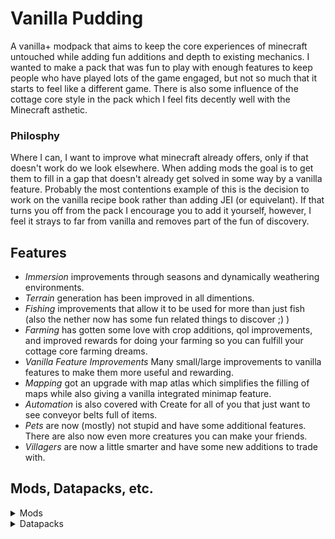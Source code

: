 # Vanilla Pudding

A vanilla+ modpack that aims to keep the core experiences of minecraft untouched
while adding fun additions and depth to existing mechanics. I wanted to make a
pack that was fun to play with enough features to keep people who have played
lots of the game engaged, but not so much that it starts to feel like a
different game. There is also some influence of the cottage core style in the
pack which I feel fits decently well with the Minecraft asthetic.

### Philosphy
Where I can, I want to improve what minecraft already 
offers, only if that doesn't work do we look elsewhere. When adding mods the 
goal is to get them to fill in a gap that doesn't already get solved in some 
way by a vanilla feature. Probably the most contentions example of this is the
decision to work on the vanilla recipe book rather than adding JEI 
(or equivelant). If that turns you off from the pack I encourage you to add it
yourself, however, I feel it strays to far from vanilla and removes part of the
fun of discovery.

## Features
- *Immersion* improvements through seasons and dynamically weathering environments.
- *Terrain* generation has been improved in all dimentions.
- *Fishing* improvements that allow it to be used for more than just fish (also 
  the nether now has some fun related things to discover ;) )
- *Farming* has gotten some love with crop additions, qol improvements, and
  improved rewards for doing your farming so you can fulfill your cottage core
  farming dreams.
- *Vanilla Feature Improvements* Many small/large improvements to vanilla 
  features to make them more useful and rewarding.
- *Mapping* got an upgrade with map atlas which simplifies the filling of maps
  while also giving a vanilla integrated minimap feature.
- *Automation* is also covered with Create for all of you that just want to see
  conveyor belts full of items.
- *Pets* are now (mostly) not stupid and have some additional features. There
  are also now even more creatures you can make your friends.
- *Villagers* are now a little smarter and have some new additions to trade with.

## Mods, Datapacks, etc.
<details>

<summary>Mods</summary>

### Optional
- [AmbientSounds](https://modrinth.com/mod/ambientsounds) \[optional\]
- [Better Block Sounds](https://modrinth.com/mod/bbs) \[optional\]
- [Better Foliage](https://modrinth.com/mod/better-foliage-renewed) \[optional\]
- [Mouse Tweaks](https://modrinth.com/mod/mouse-tweaks) \[optional\]
- [No Chat Reports](https://modrinth.com/mod/no-chat-reports) \[optional\]
- [Sound Physics Remastered](https://modrinth.com/mod/sound-physics-remastered) \[optional\]

### Required
- \[Let's Do]
    - [API](https://modrinth.com/mod/do-api)
    - [Bakery](https://modrinth.com/mod/lets-do-bakery-farmcharm-compat)
    - [Brewery](https://modrinth.com/mod/lets-do-brewery-farmcharm-compat)
    - [Farm & Charm](https://modrinth.com/mod/lets-do-farm-charm)
    - [HerbalBrews](https://modrinth.com/mod/lets-do-herbalbrews)
    - [NetherVinery](https://modrinth.com/mod/lets-do-nethervinery)
    - [Vinery](https://modrinth.com/mod/lets-do-vinery)
- \[Let's Do Addons]
    - [AppleWood](https://modrinth.com/mod/lets-do-addon-apple-wood)
    - [Compat](https://modrinth.com/mod/lets-do-addon-compat)
    - [Fluids](https://modrinth.com/mod/lets-do-addon-fluids)
    - [Seasonal Let's Do](https://modrinth.com/mod/seasonal-lets-do)
- [AlmostUnified](https://modrinth.com/mod/almost-unified)
- [Amendments](https://modrinth.com/mod/amendments)
- [Amplified Nether](https://modrinth.com/mod/amplified-nether)
- [Amplified Nether Height](https://modrinth.com/datapack/amplified-nether-height)
- [Animal Armor Trims](https://modrinth.com/mod/animal-armor-trims)
- [AppleSkin](https://modrinth.com/mod/appleskin)
- [ArchaeologyBanners](https://modrinth.com/mod/archaeology-banners)
- [Architectury](https://modrinth.com/mod/architectury-api)
- [AstikorCarts Redux](https://modrinth.com/mod/astikorcarts-redux)
- [AttributeFix](https://modrinth.com/mod/attributefix)
- [Aquaculture 2](https://www.curseforge.com/minecraft/mc-mods/aquaculture)
- [Backported Wolves](https://modrinth.com/mod/backported-wolves)
    - [Backported Wolves & Terralith - Compat](https://modrinth.com/datapack/backported-wolves-terralith-compat)
- [Balm](https://modrinth.com/mod/balm)
- [Better Advancements](https://modrinth.com/mod/better-advancements)
- [Better Archeology](https://modrinth.com/mod/better-archeology)
- [Better Compatibility Checker](https://modrinth.com/mod/better-compatibility-checker)
- [Better Fletching Table](https://modrinth.com/mod/better-fletching-table)
- [Better Recipe Book](https://modrinth.com/mod/brb)
- [Bigger Better End Cities](https://www.curseforge.com/minecraft/mc-mods/bigger-better-end-cities)
- [Blended Compat](https://modrinth.com/mod/blended-compat)
- [Blueprint](https://modrinth.com/mod/blueprint)
- [Bobby](https://www.curseforge.com/minecraft/mc-mods/bobby-reforged)
- [Bookshelf](https://modrinth.com/mod/bookshelf-lib)
- [Botarium](https://modrinth.com/mod/botarium)
- [Bundle Craft](https://modrinth.com/datapack/bundle-craft)
- [Cat Loaf](https://modrinth.com/mod/cat-loaf)
- [cat_jam](https://modrinth.com/mod/cat_jam)
- [ChoiceTheorem's Overhauled Village](https://modrinth.com/mod/ct-overhaul-village)
    - [CTOV - Chef's delight Compat](https://modrinth.com/datapack/ctov-chefs-delight-compat)
    - [CTOV - Domesticated Innovation Compat](https://modrinth.com/datapack/ctov-domesticated-innovation-compat)
    - [CTOV - Friends and Foes Compat](https://modrinth.com/datapack/ctov-friends-and-foes-compat)
- [Citadel](https://modrinth.com/mod/citadel)
- [Companion](https://modrinth.com/mod/companion)
- [CookingForBlockheads](https://modrinth.com/mod/cooking-for-blockheads)
- [CoroUtil](https://modrinth.com/mod/coroutil)
- [Create](https://modrinth.com/mod/create)
    - [Create Crafts & Additions](https://modrinth.com/mod/createaddition)
    - [Create Deco](https://modrinth.com/mod/create-deco)
    - [Create Deco Additions](https://modrinth.com/datapack/create-deco-additions)
    - [Create Ore Excavation](https://modrinth.com/mod/create-ore-excavation)
    - [Create Slice & Dice](https://modrinth.com/mod/slice-and-dice)
    - [Create: Addon Compatibility](https://modrinth.com/mod/createaddoncompatibility)
    - [Create: Aquatic Ambitions](https://modrinth.com/mod/create-aquatic-ambitions)
    - [Create: Bells & Whistles](https://modrinth.com/mod/bellsandwhistles)
    - [Create: Connected](https://modrinth.com/mod/create-connected)
    - [Create: Copycats+](https://modrinth.com/mod/copycats)
    - [Create: Crystal Clear](https://modrinth.com/mod/create-crystal-clear)
    - [Create: Enchantable Machinery](https://modrinth.com/mod/create-enchantable-machinery)
    - [Create: Interactive](https://modrinth.com/mod/interactive)
    - [Create: Mortar](https://modrinth.com/mod/create-mortar)
    - [Create: Numismatics](https://modrinth.com/mod/numismatics)
    - [Create: Power Loader](https://modrinth.com/mod/create-power-loader)
    - [Create: Steam 'n' Rails](https://modrinth.com/mod/create-steam-n-rails)
    - [Create: Trimmed](https://modrinth.com/mod/create-trimmed)
    - [Create: Vintage Improvements](https://modrinth.com/mod/create-vintage-improvements)
    - [Extended Cogwheels](https://modrinth.com/mod/extended-cogwheels)
    - [Ratatouille](https://modrinth.com/mod/create-ratatouille)
- [CreativeCore](https://modrinth.com/mod/creativecore)
- [Critters and Companions](https://modrinth.com/mod/critters-and-companions)
- [Cut Through](https://modrinth.com/mod/cut-through)
- [Domestication Innovation](https://modrinth.com/mod/domestication-innovation)
- [Duckling](https://modrinth.com/mod/duckling)
- [Embeddium](https://modrinth.com/mod/embeddium)
- [Embeddium Extras](https://modrinth.com/mod/rubidium-extra)
- [Enchanting Infuser](https://modrinth.com/mod/enchanting-infuser)
- [Enchatment Transfer](https://modrinth.com/mod/enchantment-transfer)
- [Enchantment Descriptions](https://modrinth.com/mod/enchantment-descriptions)
- [Entity Culling](https://modrinth.com/mod/entityculling)
- [Every Compat](https://modrinth.com/mod/every-compat)
- [Experienced Crops](https://modrinth.com/mod/experienced_crops)
- [Extra Compat](https://modrinth.com/mod/extracompat)
- [Eye to city](https://modrinth.com/datapack/eye-to-city)
- [Farmer's Delight](https://modrinth.com/mod/farmers-delight)
    - [Chefs Delight](https://modrinth.com/mod/chefs-delight)
    - [Corn Delight](https://modrinth.com/mod/corn-delight)
    - [Crabber's Delight](https://modrinth.com/mod/crabbers-delight)
    - [Crate Delight](https://modrinth.com/mod/crate-delight)
    - [End's Delight](https://modrinth.com/mod/ends-delight)
    - [Fruits Delight](https://modrinth.com/mod/fruits-delight)
    - [Nether's Delight](https://modrinth.com/mod/nethers-delight)
    - [Ocean's Delight](https://modrinth.com/mod/oceans-delight)
    - [Vegan Delight](https://modrinth.com/mod/vegan-delight)
- [Ferrite Core](https://modrinth.com/mod/ferrite-core)
- [Fishermens Trap](https://modrinth.com/mod/fishermens-trap)
- [Fishing Upgrade](https://modrinth.com/mod/fishing-upgrade)
- [Friends&Foes](https://modrinth.com/mod/friends-and-foes-forge)
    - [Friends&Foes - Beekeeper Hut](https://modrinth.com/mod/friends-and-foes-beekeeper-hut-forge)
    - [Friends&Foes - Flowery Mooblooms](https://modrinth.com/mod/friends-and-foes-flowery-mooblooms-forge)
- [GeckoLib](https://modrinth.com/mod/geckolib)
- [Hamsters](https://modrinth.com/mod/hamsters)
- [Hellion's Sniffer+](https://modrinth.com/mod/hellions-sniffer+)
- [Immersive Structures:Nether edition](https://modrinth.com/datapack/immersive-structures-ii)
- [Immersive Weathering](https://modrinth.com/mod/immersive-weathering)
- [Improved Fishing](https://modrinth.com/mod/improved-fishing)
- [Item Obliterator](https://modrinth.com/mod/item-obliterator)
- [Kiwi Library](https://modrinth.com/mod/kiwi)
- [Kotlin for Forge](https://modrinth.com/mod/kotlin-for-forge)
- [KubeJS](https://modrinth.com/mod/kubejs)
    - [KubeJS Create](https://modrinth.com/mod/kubejs-create)
    - [Ponder for KubeJS](https://modrinth.com/mod/ponder)
    - [Vintage KubeJS](https://modrinth.com/mod/vintage-kubejs)
- [Let Fish Love](https://modrinth.com/mod/let-fish-love)
- [Liberty's Villagers](https://modrinth.com/mod/libertyvillagers)
- [LocalizedFishingTables](https://modrinth.com/datapack/localizedfishingtables)
- [Lucky Cat](https://modrinth.com/datapack/lucky_cat)
- [Many More Structures](https://www.curseforge.com/minecraft/mc-mods/many-more-structures)
- [Map Atlases](https://www.curseforge.com/minecraft/mc-mods/map-atlases-forge)
- [Medieval Buildings \[End Edition\]](https://modrinth.com/mod/medieval-buildings-end-edition)
- [Memory Leak Fix](https://modrinth.com/mod/memoryleakfix)
- [MonoLib](https://modrinth.com/mod/monolib)
- Moog's
    - [End Structures](https://modrinth.com/mod/mes-moogs-end-structures)
    - [Nether Structures](https://modrinth.com/mod/mns-moogs-nether-structures)
- [Moonlight Library](https://modrinth.com/mod/moonlight)
- [Mysterious Mountain Lib](https://modrinth.com/mod/mmlib)
- [Necraonomicon](https://modrinth.com/mod/necronomicon)
- [Nether Depths Uprgrade](https://modrinth.com/mod/nether-depths-upgrade)
- [Nullscape](https://modrinth.com/mod/nullscape)
- [Oculus](https://modrinth.com/mod/oculus)
- [OpenLoader](https://modrinth.com/mod/open-loader)
- [Overweight Farming](https://modrinth.com/mod/overweight-farming)
- [Pufferz](https://modrinth.com/mod/pufferz)
- [Puzzles Lib](https://modrinth.com/mod/puzzles-lib)
- [Recipe Book Is Pain](https://modrinth.com/mod/rbip)
- [Resourceful Lib](https://modrinth.com/mod/resourceful-lib)
- [Rhino](https://modrinth.com/mod/rhino)
- [Ribbits](https://modrinth.com/mod/ribbits)
- [Right Click Harvest](https://modrinth.com/mod/rightclickharvest)
    - [Supplementaries Compat](https://modrinth.com/mod/rch-supplementaries-compat)
- [Serene Seasons](https://modrinth.com/mod/serene-seasons)
- [Shulker Tooltip](https://modrinth.com/mod/shulker-tooltip)
- [Simple Voice Chat](https://modrinth.com/plugin/simple-voice-chat)
- [Smarter Farmers](https://modrinth.com/mod/smarter-farmers-farmers-replant)
- [Snow Under Trees](https://modrinth.com/mod/snow-under-trees)
- [Snow! Real Magic!](https://modrinth.com/mod/snow-real-magic)
- [Spice of Life Onion](https://modrinth.com/mod/spice-of-life-onion)
- [Storage Drawers](https://modrinth.com/mod/storagedrawers)
    - [Storage Drawers Create compat](https://modrinth.com/datapack/storage-drawers-create-compat)
- [Supplementaries](https://modrinth.com/mod/supplementaries)
- [Tactical Fishing](https://modrinth.com/mod/tactical-fishing)
- [Temporal API](https://modrinth.com/mod/temporal-api)
- [Terralith](https://modrinth.com/mod/terralith)
- [Terrariums And Cages](https://modrinth.com/mod/terrariums-and-cages)
- [Universal Sawmill](https://modrinth.com/mod/universal-sawmill)
- [Unusual Fish Mod](https://modrinth.com/mod/unusual-fish-mod)
- [Upgrade Aquatic](https://modrinth.com/mod/upgrade-aquatic)
- [Useful Spyglass](https://modrinth.com/mod/useful-spyglass)
- [VillagersPlus](https://modrinth.com/mod/villagersplus)
- [Yeetus Experimentus](https://modrinth.com/mod/yeetus-experimentus)
- [You Shall Not Spawn](https://modrinth.com/mod/you-shall-not-spawn)
- YUNG's
    - [API](https://modrinth.com/mod/yungs-api)
    - [Better Desert Temples](https://modrinth.com/mod/yungs-better-desert-temples)
    - [Better Dungeons](https://modrinth.com/mod/yungs-better-dungeons)
    - [Better Jungle Temples](https://modrinth.com/mod/yungs-better-jungle-temples)
    - [Better Nether Fortresses](https://modrinth.com/mod/yungs-better-nether-fortresses)
    - [Better Ocean Monuments](https://modrinth.com/mod/yungs-better-ocean-monuments)
    - [Better Witch Huts](https://modrinth.com/mod/yungs-better-witch-huts)
    - [Bridges](https://modrinth.com/mod/yungs-bridges)
    - [Extras](https://modrinth.com/mod/yungs-extras)
</details>

<details>

<summary>Datapacks</summary>

- [CTOV - Villagers Plus Compat](https://modrinth.com/datapack/ctov-villagers-plus-compat)

</details>
